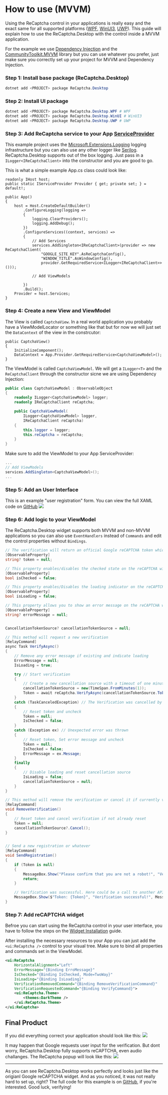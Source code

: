 # How to use (MVVM)
Using the ReCaptcha control in your applications is really easy and the exact same for all supported platforms ([WPF](https://learn.microsoft.com/en-us/dotnet/desktop/wpf), [WinUI3](https://learn.microsoft.com/en-us/windows/apps/winui/winui3/), [UWP](https://learn.microsoft.com/windows/uwp/)). This guide will explain how to use the ReCaptcha.Desktop with the control inside a MVVM application.

For the example we use [Dependency Injection](https://learn.microsoft.com/dotnet/core/extensions/dependency-injection) and the [CommunityToolkit.MVVM](https://learn.microsoft.com/dotnet/communitytoolkit/mvvm/) library but you can use whatever you prefer, just make sure you correctly set up your project for MVVM and Dependency Injection.

### Step 1: Install base package (ReCaptcha.Desktop)
```powershell
dotnet add <PROJECT> package ReCaptcha.Desktop
```

### Step 2: Install UI package
```powershell
dotnet add <PROJECT> package ReCaptcha.Desktop.WPF # WPF
dotnet add <PROJECT> package ReCaptcha.Desktop.WinUI # WinUI3
dotnet add <PROJECT> package ReCaptcha.Desktop.UWP # UWP
```

### Step 3: Add ReCaptcha service to your App [ServiceProvider](https://learn.microsoft.com/dotnet/api/microsoft.extensions.dependencyinjection.serviceprovider)

This example project uses the [Microsoft.Extensions.Logging](https://learn.microsoft.com/en-us/dotnet/core/extensions/logging) logging infrastructure but you can also use any other logger like [Serilog](https://serilog.net/). ReCaptcha.Desktop supports out of the box logging. Just pass in a `ILogger<IReCaptchaClient>` into the constructor and you are good to go.

This is what a simple example App.cs class could look like:
```cs{15-18}
readonly IHost host;
public static IServiceProvider Provider { get; private set; } = default!;

public App()
{
    host = Host.CreateDefaultBuilder()
        .ConfigureLogging(logging =>
        {
            logging.ClearProviders();
            logging.AddDebug();
        })
        .ConfigureServices((context, services) =>
        {
            // Add Services
            services.AddSingleton<IReCaptchaClient>(provider => new ReCaptchaClient(
                "GOOGLE_SITE_KEY".AsReCaptchaConfig(),
                "WINDOW_TITLE".AsWindowConfig(),
                provider.GetRequiredService<ILogger<IReCaptchaClient>>()));

            // Add ViewModels

        })
        .Build();
    Provider = host.Services;
}
```

### Step 4: Create a new View and ViewModel

The View is called `CaptchaView`. In a real world application you probably have a ViewModelLocator or something like that but for now we will just set the `DataContext` of the view in the constrcutor:
```cs{4}
public CaptchaView()
{
    InitializeComponent();
    DataContext = App.Provider.GetRequiredService<CaptchaViewModel>();
}
```

The ViewModel is called `CaptchaViewModel`. We will get a `ILogger<T>` and the `ReCaptchaClient` through the constructor sicne we are using Dependency Injection:
```cs
public class CaptchaViewModel : ObservableObject
{
    readonly ILogger<CaptchaViewModel> logger;
    readonly IReCaptchaClient reCaptcha;

    public CaptchaViewModel(
        ILogger<CaptchaViewModel> logger,
        IReCaptchaClient reCaptcha)
    {
        this.logger = logger;
        this.reCaptcha = reCaptcha;
    }
}
```
Make sure to add the ViewModel to your App ServiceProvider:
```cs
...
// Add ViewModels
services.AddSingleton<CaptchaViewModel>();
...
```

### Step 5: Add an User Interface
This is an example "user registration" form. You can view the full XAML code on [GitHub](https://github.com/IcySnex/ReCaptcha.Desktop/blob/main/Samples/SimpleExampleMVVM/Views/CaptchaView.xaml)
![](/guide/how-to-use/userinterface.gif)

### Step 6: Add logic to your ViewModel
The ReCaptcha.Desktop widget supports both MVVM and non-MVVM applications so you can also use `EventHandlers` instead of `Commands` and edit the control properties without `Bindings`.
```cs
// The verification will return an official Google reCAPTCHA token which could be used to verify other Google services
[ObservableProperty]
string? token = null;

// This property enables/disables the checked state on the reCAPTCHA widget
[ObservableProperty]
bool isChecked = false;

// This property enables/Disables the loading indicator on the reCAPTCHA widget
[ObservableProperty]
bool isLoading = false;

// This property allows you to show an error message on the reCAPTCHA widget. null if no error
[ObservableProperty]
string? errorMessage = null;


CancellationTokenSource? cancellationTokenSource = null;

// This method will request a new verification
[RelayCommand]
async Task VerifyAsync()
{
    // Remove any error message if existing and indicate loading
    ErrorMessage = null;
    IsLoading = true;

    try // Start verification
    {
        // Create a new cancellation source with a timeout of one minute
        cancellationTokenSource = new(TimeSpan.FromMinutes(1));
        Token = await reCaptcha.VerifyAsync(cancellationTokenSource.Token);
    }
    catch (TaskCanceledException) // The Verification was cancelled by the user or it timed out
    {
        // Reset token and uncheck
        Token = null;
        IsChecked = false;
    }
    catch (Exception ex) // Unexpected error was thrown
    {
        // Reset token, Set error message and uncheck
        Token = null;
        IsChecked = false;
        ErrorMessage = ex.Message;
    }
    finally
    {
        // Disable loading and reset cancellation source
        IsLoading = false;
        cancellationTokenSource = null;
    }
}

// This method will remove the verification or cancel it if currently verificating
[RelayCommand]
void RemoveVerification()
{
    // Reset token and cancel verification if not already reset
    Token = null;
    cancellationTokenSource?.Cancel();
}


// Send a new registration or whatever
[RelayCommand]
void SendRegistration()
{
    if (Token is null)
    {
        MessageBox.Show("Please confirm that you are not a robot!", "Verification failed!", MessageBoxButton.OK, MessageBoxImage.Error);
        return;
    }

    // Verification was successful. Here could be a call to another API which requires an official Google reCAPTCHA token
    MessageBox.Show($"Token: {Token}", "Verification successful!", MessageBoxButton.OK, MessageBoxImage.Information);
}
```

### Step 7: Add reCAPTCHA widget
Befroe you can start using the ReCaptcha control in your user interface, you have to follow the steps on the [Widget Installation](/ReCaptcha.Desktop/guide/widget.html#installation) guide.

After installing the necessary resources to your App you can just add the `<ui:ReCaptcha />` control to your visual tree. Make sure to bind all properties and commands set in the ViewModel.
```xml
<ui:ReCaptcha
    HorizontalAlignment="Left"
    ErrorMessage="{Binding ErroMessage}"
    IsChecked="{Binding IsChecked, Mode=TwoWay}"
    IsLoading="{Binding IsLoading}"
    VerificationRemovedCommand="{Binding RemoveVerificationCommand}"
    VerificationRequestedCommand="{Binding VerifyCommand}">
    <ui:ReCaptcha.Theme>
        <themes:DarkTheme />
    </ui:ReCaptcha.Theme>
</ui:ReCaptcha>
```

## Final Product
If you did everything correct your application should look like this:
![](/guide/how-to-use/finished.gif)

It may happen that Google requests user input for the verification. But dont worry, ReCaptcha.Desktop fully supports reCAPTCHA, even audio challanges. The ReCaptcha popup will look like this:
![](/guide/how-to-use/finished-user.gif)

---

As you can see ReCaptcha.Desktop works perfectly and looks just like the origianl Google reCAPTCHA widget. And as you noticed, it was not really hard to set up, right? The full code for this example is on [GitHub](https://github.com/IcySnex/ReCaptcha.Desktop/tree/main/Samples/SimpleExampleMVVM), if you're interested. Good luck, verifying!